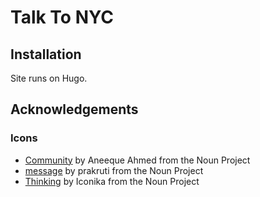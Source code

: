 # Talk To NYC

## Installation

Site runs on Hugo.


## Acknowledgements

### Icons

* [Community](https://thenounproject.com/search/?q=community&i=1171183) by Aneeque Ahmed from the Noun Project
* [message](https://thenounproject.com/search/?q=effective%20messaging&i=1155583) by prakruti from the Noun Project
* [Thinking](https://thenounproject.com/search/?q=make%20a%20survey&i=896186) by Iconika from the Noun Project
